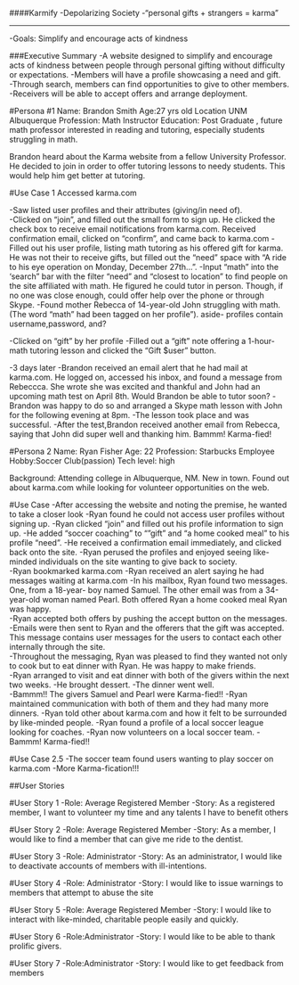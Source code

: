####Karmify
-Depolarizing Society 
-“personal gifts + strangers = karma”
__________________________
-Goals: Simplify and encourage acts of kindness


###Executive Summary
-A website designed to simplify and encourage  acts of kindness between people through personal gifting without difficulty or expectations. 
-Members will have a profile showcasing a need and gift.  
-Through search, members can find opportunities to give to other members.
-Receivers will be able to accept offers and arrange deployment. 

#Persona #1
Name: Brandon Smith
Age:27 yrs old
Location UNM Albuquerque 
Profession: Math Instructor
Education: Post Graduate , future math professor interested in reading and tutoring, especially students struggling in math.

Brandon heard about the Karma website from a fellow University Professor.  He decided to join in order to offer tutoring lessons to needy students.  This would help him get better at tutoring.  

#Use Case 1
Accessed karma.com

-Saw listed user profiles and their attributes (giving/in need of).  
-Clicked on “join”, and filled out the small form to sign up.  He clicked the check box to receive email notifications from karma.com.   Received confirmation email, clicked on “confirm”, and came back to karma.com
-Filled out his user profile, listing math tutoring as his offered gift for karma.  He was not their to receive gifts, but filled out the “need” space with “A ride to his eye operation on Monday, December 27th…”.
-Input “math” into the  ‘search” bar with the filter “need” and “closest to location” to find people on the site affiliated with math. He figured he could tutor in person.  Though, if no one was close enough, could offer help over the phone or through Skype. 
-Found mother Rebecca of  14-year-old John struggling with math.  (The word “math” had been tagged on her profile”). 
 aside- profiles contain username,password, and?

-Clicked on “gift” by her profile
-Filled out a “gift” note offering a 1-hour-math tutoring lesson and clicked the “Gift $user” button.

-3 days later
-Brandon received an email alert that he had mail at karma.com.  He logged on, accessed his inbox, and found a message from Rebeccca.  She wrote she was excited and thankful and John had an upcoming math test on April 8th.  Would Brandon be able to tutor soon?
-Brandon was happy to do so and arranged a Skype math lesson with John for the following evening at 8pm.
-The lesson took place and was successful.
-After the test,Brandon received another email from Rebecca, saying that John did super well and thanking him.   Bammm!  Karma-fied!


#Persona 2
Name: Ryan Fisher
Age: 22
Profession: Starbucks Employee 
Hobby:Soccer Club(passion)
Tech level: high

Background: Attending college in Albuquerque, NM.  New in town. Found out about karma.com while looking for volunteer opportunities on the web.

#Use Case 
-After accessing the website and noting the premise, he wanted to take a closer look
-Ryan found he could not access user profiles without signing up. 
-Ryan clicked “join” and filled out his profile information to sign up.
-He added “soccer coaching” to “”gift” and “a home cooked meal” to his profile “need”.
-He received a confirmation email immediately, and clicked back onto the site.
-Ryan perused the profiles and enjoyed seeing like-minded individuals on the site wanting to give back to society.  
-Ryan bookmarked karma.com
-Ryan received an alert saying he had messages waiting at karma.com
-In his mailbox, Ryan found two messages.  One, from a 18-year- boy named Samuel.  The other email was  from a 34-year-old woman named Pearl.   Both offered Ryan a home cooked meal  Ryan was happy.  
-Ryan accepted both offers by pushing the accept button on the messages.
-Emails were then sent to Ryan and the offerers that the gift was accepted.  This message contains user messages for the users to contact each other internally through the site.  
-Throughout the messaging, Ryan was pleased to find they wanted not only to cook but to eat dinner with Ryan.  He was happy to make friends. 	
-Ryan arranged to visit and eat dinner with both of the givers within the next two weeks. 
-He brought dessert.
-The dinner went well.  
-Bammm!!  The givers Samuel and Pearl were Karma-fied!!
-Ryan maintained communication with both of them and they had many more dinners. 
-Ryan told other about karma.com and how it felt to be surrounded by like-minded people.
-Ryan found a profile of a local soccer league looking for coaches. 
-Ryan now volunteers on a local soccer team.
-Bammm! Karma-fied!!

#Use Case 2.5
-The soccer team found users wanting to play  soccer on karma.com
-More Karma-fication!!!


##User Stories

#User Story 1
-Role:  Average Registered Member
-Story: As a registered member, I want to volunteer my time and any talents I have to benefit others

#User Story 2
-Role: Average Registered Member
-Story: As a member, I would like to find a member that can give me ride to the dentist.

#User Story 3
-Role: Administrator 
-Story: As an administrator, I would like to deactivate accounts of members with ill-intentions.

#User Story 4
-Role: Administrator
-Story: I would like to issue warnings to members that attempt to abuse the site 

#User Story 5
-Role: Average Registered Member
-Story: I would like to interact with like-minded, charitable people easily and quickly.

#User Story 6
-Role:Administrator 
-Story: I would like to be able to thank prolific givers.

#User Story 7
-Role:Administrator
-Story:  I would like to get feedback from members
